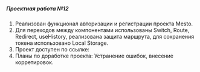 ##### _Проектная работа №12_
1. Реализован функционал авторизации и регистрации проекта Mesto.
2. Для переходов между компонентами использованы Switch, Route, Redirect, useHistory, реализована защита маршрута, для сохранения токена использовано Local Storage.  
2. Проект доступен по ссылке: 
3. Планы по доработке проекта: Устранение ошибок, внесение корретировок.